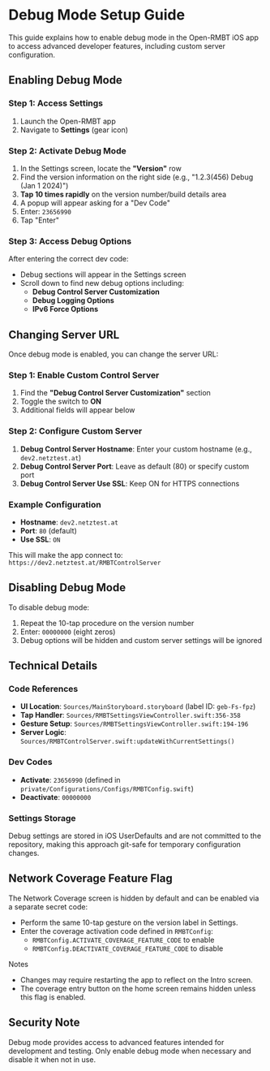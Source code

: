 # Debug Mode Setup Guide

This guide explains how to enable debug mode in the Open-RMBT iOS app to access advanced developer features, including custom server configuration.

## Enabling Debug Mode

### Step 1: Access Settings
1. Launch the Open-RMBT app
2. Navigate to **Settings** (gear icon)

### Step 2: Activate Debug Mode
1. In the Settings screen, locate the **"Version"** row
2. Find the version information on the right side (e.g., "1.2.3(456) Debug (Jan 1 2024)")
3. **Tap 10 times rapidly** on the version number/build details area
4. A popup will appear asking for a "Dev Code"
5. Enter: `23656990`
6. Tap "Enter"

### Step 3: Access Debug Options
After entering the correct dev code:
- Debug sections will appear in the Settings screen
- Scroll down to find new debug options including:
  - **Debug Control Server Customization**
  - **Debug Logging Options**
  - **IPv6 Force Options**

## Changing Server URL

Once debug mode is enabled, you can change the server URL:

### Step 1: Enable Custom Control Server
1. Find the **"Debug Control Server Customization"** section
2. Toggle the switch to **ON**
3. Additional fields will appear below

### Step 2: Configure Custom Server
1. **Debug Control Server Hostname**: Enter your custom hostname (e.g., `dev2.netztest.at`)
2. **Debug Control Server Port**: Leave as default (80) or specify custom port
3. **Debug Control Server Use SSL**: Keep ON for HTTPS connections

### Example Configuration
- **Hostname**: `dev2.netztest.at`
- **Port**: `80` (default)
- **Use SSL**: `ON`

This will make the app connect to: `https://dev2.netztest.at/RMBTControlServer`

## Disabling Debug Mode

To disable debug mode:
1. Repeat the 10-tap procedure on the version number
2. Enter: `00000000` (eight zeros)
3. Debug options will be hidden and custom server settings will be ignored

## Technical Details

### Code References
- **UI Location**: `Sources/MainStoryboard.storyboard` (label ID: `geb-Fs-fpz`)
- **Tap Handler**: `Sources/RMBTSettingsViewController.swift:356-358`
- **Gesture Setup**: `Sources/RMBTSettingsViewController.swift:194-196`
- **Server Logic**: `Sources/RMBTControlServer.swift:updateWithCurrentSettings()`

### Dev Codes
- **Activate**: `23656990` (defined in `private/Configurations/Configs/RMBTConfig.swift`)
- **Deactivate**: `00000000`

### Settings Storage
Debug settings are stored in iOS UserDefaults and are not committed to the repository, making this approach git-safe for temporary configuration changes.

## Network Coverage Feature Flag

The Network Coverage screen is hidden by default and can be enabled via a separate secret code:

- Perform the same 10-tap gesture on the version label in Settings.
- Enter the coverage activation code defined in `RMBTConfig`:
  - `RMBTConfig.ACTIVATE_COVERAGE_FEATURE_CODE` to enable
  - `RMBTConfig.DEACTIVATE_COVERAGE_FEATURE_CODE` to disable

Notes
- Changes may require restarting the app to reflect on the Intro screen.
- The coverage entry button on the home screen remains hidden unless this flag is enabled.

## Security Note

Debug mode provides access to advanced features intended for development and testing. Only enable debug mode when necessary and disable it when not in use.
